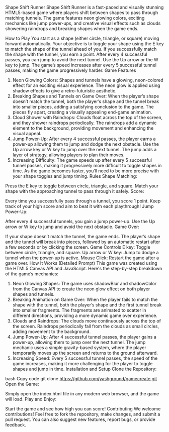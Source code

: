 Shape Shift Runner
Shape Shift Runner is a fast-paced and visually stunning HTML5-based game where players shift between shapes to pass through matching tunnels. The game features neon glowing colors, exciting mechanics like jump power-ups, and creative visual effects such as clouds showering raindrops and breaking shapes when the game ends.

How to Play
You start as a shape (either circle, triangle, or square) moving forward automatically.
Your objective is to toggle your shape using the E key to match the shape of the tunnel ahead of you.
If you successfully match the shape with the tunnel, you earn a point.
After every 4 successful passes, you can jump to avoid the next tunnel. Use the Up arrow or the W key to jump.
The game’s speed increases after every 5 successful tunnel passes, making the game progressively harder.
Game Features
1. Neon Glowing Colors:
Shapes and tunnels have a glowing, neon-colored effect for an exciting visual experience.
The neon glow is applied using shadow effects to give a retro-futuristic aesthetic.
2. Breaking Shapes and Tunnels on Game Over:
When the player’s shape doesn’t match the tunnel, both the player’s shape and the tunnel break into smaller pieces, adding a satisfying conclusion to the game.
The pieces fly apart, creating a visually appealing end-game animation.
3. Cloud Shower with Raindrops:
Clouds float across the top of the screen, and they shower raindrops periodically.
The raindrops add a dynamic element to the background, providing movement and enhancing the visual appeal.
4. Jump Power-Up:
After every 4 successful passes, the player earns a power-up allowing them to jump and dodge the next obstacle.
Use the Up arrow key or W key to jump over the next tunnel.
The jump adds a layer of strategy, allowing players to plan their moves.
5. Increasing Difficulty:
The game speeds up after every 5 successful tunnel passes, making it progressively more difficult to toggle shapes in time.
As the game becomes faster, you’ll need to be more precise with your shape toggles and jump timing.
Rules
Shape Matching:

Press the E key to toggle between circle, triangle, and square.
Match your shape with the approaching tunnel to pass through it safely.
Score:

Every time you successfully pass through a tunnel, you score 1 point.
Keep track of your high score and aim to beat it with each playthrough!
Jump Power-Up:

After every 4 successful tunnels, you gain a jump power-up.
Use the Up arrow or W key to jump and avoid the next obstacle.
Game Over:

If your shape doesn’t match the tunnel, the game ends.
The player’s shape and the tunnel will break into pieces, followed by an automatic restart after a few seconds or by clicking the screen.
Game Controls
E key: Toggle between circle, triangle, and square.
Up arrow or W key: Jump to dodge a tunnel when the power-up is active.
Mouse Click: Restart the game after a game over.
How It Works (Detailed Prompt)
This game was created using the HTML5 Canvas API and JavaScript. Here's the step-by-step breakdown of the game’s mechanics:

1. Neon Glowing Shapes:
The game uses shadowBlur and shadowColor from the Canvas API to create the neon glow effect on both player shapes and tunnels.
2. Breaking Animation on Game Over:
When the player fails to match the shape with the tunnel, both the player’s shape and the first tunnel break into smaller fragments.
The fragments are animated to scatter in different directions, providing a more dynamic game over experience.
3. Clouds and Raindrops:
The clouds move continuously across the top of the screen. Raindrops periodically fall from the clouds as small circles, adding movement to the background.
4. Jump Power-Up:
After 4 successful tunnel passes, the player gains a power-up, allowing them to jump over the next tunnel.
The jump mechanic uses a simple gravity-based system, where the player temporarily moves up the screen and returns to the ground afterward.
5. Increasing Speed:
Every 5 successful tunnel passes, the speed of the game increases, making it more challenging for the player to toggle shapes and jump in time.
Installation and Setup
Clone the Repository:

bash
Copy code
git clone https://github.com/yashground/gamecreate.git
Open the Game:

Simply open the index.html file in any modern web browser, and the game will load.
Play and Enjoy:

Start the game and see how high you can score!
Contributing
We welcome contributions! Feel free to fork the repository, make changes, and submit a pull request. You can also suggest new features, report bugs, or provide feedback.
